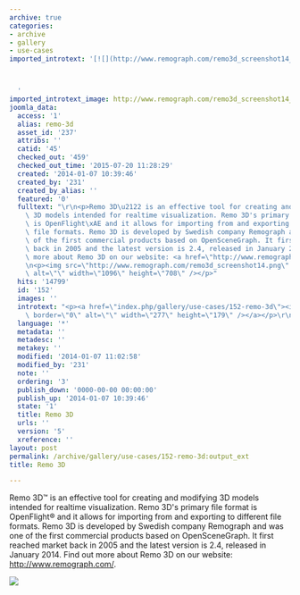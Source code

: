 ```yaml
---
archive: true
categories:
- archive
- gallery
- use-cases
imported_introtext: '[![](http://www.remograph.com/remo3d_screenshot14_small.png)](https://anyoldname3.github.io/OpenSceneGraphDotComBackup/OpenSceneGraph/www.openscenegraph.com/index.php/gallery/use-cases/152-remo-3d.html)



  '
imported_introtext_image: http://www.remograph.com/remo3d_screenshot14_small.png
joomla_data:
  access: '1'
  alias: remo-3d
  asset_id: '237'
  attribs: ''
  catid: '45'
  checked_out: '459'
  checked_out_time: '2015-07-20 11:28:29'
  created: '2014-01-07 10:39:46'
  created_by: '231'
  created_by_alias: ''
  featured: '0'
  fulltext: "\r\n<p>Remo 3D\u2122 is an effective tool for creating and modifying\
    \ 3D models intended for realtime visualization. Remo 3D's primary file format\
    \ is OpenFlight\xAE and it allows for importing from and exporting to different\
    \ file formats. Remo 3D is developed by Swedish company Remograph and was one\
    \ of the first commercial products based on OpenSceneGraph. It first reached market\
    \ back in 2005 and the latest version is 2.4, released in January 2014. Find out\
    \ more about Remo 3D on our website: <a href=\"http://www.remograph.com/\">http://www.remograph.com/</a>.</p>\r\
    \n<p><img src=\"http://www.remograph.com/remo3d_screenshot14.png\" border=\"0\"\
    \ alt=\"\" width=\"1096\" height=\"708\" /></p>"
  hits: '14799'
  id: '152'
  images: ''
  introtext: "<p><a href=\"index.php/gallery/use-cases/152-remo-3d\"><img src=\"http://www.remograph.com/remo3d_screenshot14_small.png\"\
    \ border=\"0\" alt=\"\" width=\"277\" height=\"179\" /></a></p>\r\n"
  language: '*'
  metadata: ''
  metadesc: ''
  metakey: ''
  modified: '2014-01-07 11:02:58'
  modified_by: '231'
  note: ''
  ordering: '3'
  publish_down: '0000-00-00 00:00:00'
  publish_up: '2014-01-07 10:39:46'
  state: '1'
  title: Remo 3D
  urls: ''
  version: '5'
  xreference: ''
layout: post
permalink: /archive/gallery/use-cases/152-remo-3d:output_ext
title: Remo 3D

---
```

Remo 3D™ is an effective tool for creating and modifying 3D models intended for realtime visualization. Remo 3D's primary file format is OpenFlight® and it allows for importing from and exporting to different file formats. Remo 3D is developed by Swedish company Remograph and was one of the first commercial products based on OpenSceneGraph. It first reached market back in 2005 and the latest version is 2.4, released in January 2014. Find out more about Remo 3D on our website: <http://www.remograph.com/>.


![](http://www.remograph.com/remo3d_screenshot14.png)


